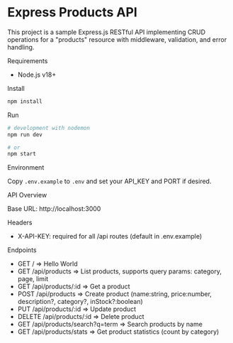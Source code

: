 # Express Products API

This project is a sample Express.js RESTful API implementing CRUD operations for a "products" resource with middleware, validation, and error handling.

Requirements
- Node.js v18+

Install

```bash
npm install
```

Run

```bash
# development with nodemon
npm run dev

# or
npm start
```

Environment

Copy `.env.example` to `.env` and set your API_KEY and PORT if desired.

API Overview

Base URL: http://localhost:3000

Headers
- X-API-KEY: required for all /api routes (default in .env.example)

Endpoints

- GET / => Hello World
- GET /api/products => List products, supports query params: category, page, limit
- GET /api/products/:id => Get a product
- POST /api/products => Create product (name:string, price:number, description?, category?, inStock?:boolean)
- PUT /api/products/:id => Update product
- DELETE /api/products/:id => Delete product
- GET /api/products/search?q=term => Search products by name
- GET /api/products/stats => Get product statistics (count by category)


